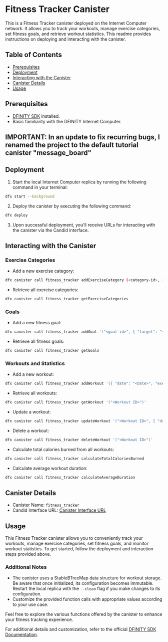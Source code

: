 # Fitness Tracker Canister

This is a Fitness Tracker canister deployed on the Internet Computer network. It allows you to track your workouts, manage exercise categories, set fitness goals, and retrieve workout statistics. This readme provides instructions on deploying and interacting with the canister.

## Table of Contents

- [Prerequisites](#prerequisites)
- [Deployment](#deployment)
- [Interacting with the Canister](#interacting-with-the-canister)
- [Canister Details](#canister-details)
- [Usage](#usage)

## Prerequisites

- [DFINITY SDK](https://sdk.dfinity.org/docs/quickstart/local-quickstart.html) installed.
- Basic familiarity with the DFINITY Internet Computer.
## IMPORTANT: In an update to fix recurring bugs, I renamed the project to the default tutorial canister "message_board"

## Deployment

1. Start the local Internet Computer replica by running the following command in your terminal:
```bash
dfx start --background
```

2. Deploy the canister by executing the following command:
```bash
dfx deploy
```

3. Upon successful deployment, you'll receive URLs for interacting with the canister via the Candid interface.

## Interacting with the Canister

### Exercise Categories

- Add a new exercise category:
```bash
dfx canister call fitness_tracker addExerciseCategory (<category-id>, { name: <Category Name>, description: <Category Description> })
```

- Retrieve all exercise categories:
```bash
dfx canister call fitness_tracker getExerciseCategories
```

### Goals

- Add a new fitness goal:
```bash
dfx canister call fitness_tracker addGoal '("<goal-id>", { "target": "<Target Description>", "value": <Target Value> })'
```
- Retrieve all fitness goals:
```bash
dfx canister call fitness_tracker getGoals
```

### Workouts and Statistics

- Add a new workout:

```bash
dfx canister call fitness_tracker addWorkout '({ "date": "<Date>", "exercise": "<Exercise Name>", "duration": <Duration in Minutes>, "caloriesBurned": <Calories Burned> })'
```

- Retrieve all workouts:
```bash
dfx canister call fitness_tracker getWorkout '("<Workout ID>")'
```

- Update a workout:
```bash
dfx canister call fitness_tracker updateWorkout '("<Workout ID>", { "date": "<New Date>", "exercise": "<New Exercise Name>", "duration": <New Duration>, "caloriesBurned": <New Calories Burned> })'
```

- Delete a workout:
```bash
dfx canister call fitness_tracker deleteWorkout '("<Workout ID>")'
```

- Calculate total calories burned from all workouts:
```bash
dfx canister call fitness_tracker calculateTotalCaloriesBurned
```
- Calculate average workout duration:
```bash
dfx canister call fitness_tracker calculateAverageDuration
```

## Canister Details

- Canister Name: `fitness_tracker`
- Candid Interface URL: [Canister Interface URL](http://localhost:4943/?canisterId=<canister-id>&id=<canister-id>)

## Usage

This Fitness Tracker canister allows you to conveniently track your workouts, manage exercise categories, set fitness goals, and monitor workout statistics. To get started, follow the deployment and interaction steps provided above.

### Additional Notes

- The canister uses a StableBTreeMap data structure for workout storage. Be aware that once initialized, its configuration becomes immutable. Restart the local replica with the `--clean` flag if you make changes to its configuration.
- Customize the provided function calls with appropriate values according to your use case.

Feel free to explore the various functions offered by the canister to enhance your fitness tracking experience.

For additional details and customization, refer to the official [DFINITY SDK Documentation](https://sdk.dfinity.org/docs/index.html).


